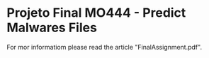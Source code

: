 # Projeto Final MO444 - Predict Malwares Files

For mor informatiom please read the article "FinalAssignment.pdf".
